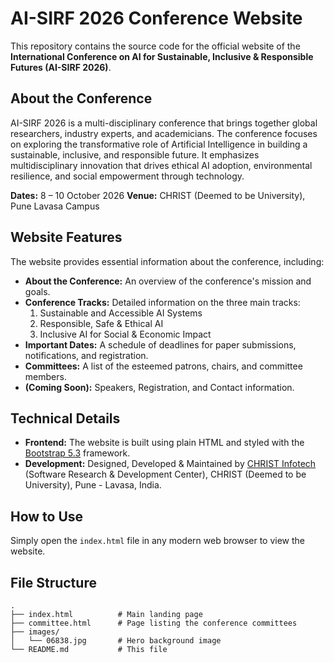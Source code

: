 # AI-SIRF 2026 Conference Website

This repository contains the source code for the official website of the **International Conference on AI for Sustainable, Inclusive & Responsible Futures (AI-SIRF 2026)**.

## About the Conference

AI-SIRF 2026 is a multi-disciplinary conference that brings together global researchers, industry experts, and academicians. The conference focuses on exploring the transformative role of Artificial Intelligence in building a sustainable, inclusive, and responsible future. It emphasizes multidisciplinary innovation that drives ethical AI adoption, environmental resilience, and social empowerment through technology.

**Dates:** 8 – 10 October 2026
**Venue:** CHRIST (Deemed to be University), Pune Lavasa Campus

## Website Features

The website provides essential information about the conference, including:
- **About the Conference:** An overview of the conference's mission and goals.
- **Conference Tracks:** Detailed information on the three main tracks:
    1.  Sustainable and Accessible AI Systems
    2.  Responsible, Safe & Ethical AI
    3.  Inclusive AI for Social & Economic Impact
- **Important Dates:** A schedule of deadlines for paper submissions, notifications, and registration.
- **Committees:** A list of the esteemed patrons, chairs, and committee members.
- **(Coming Soon):** Speakers, Registration, and Contact information.

## Technical Details

- **Frontend:** The website is built using plain HTML and styled with the [Bootstrap 5.3](https://getbootstrap.com/) framework.
- **Development:** Designed, Developed & Maintained by [CHRIST Infotech](http://christinfotech.org/) (Software Research & Development Center), CHRIST (Deemed to be University), Pune - Lavasa, India.

## How to Use

Simply open the `index.html` file in any modern web browser to view the website.

## File Structure

```
.
├── index.html          # Main landing page
├── committee.html      # Page listing the conference committees
├── images/
│   └── 06838.jpg       # Hero background image
└── README.md           # This file
```
